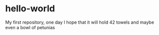 # hello-world
My first repository, one day I hope that it will hold 42 towels and maybe even a bowl of petunias 
